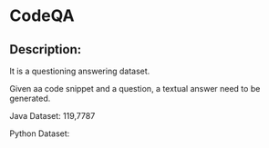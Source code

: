 # CodeQA

## Description:
It is a questioning answering dataset. 

Given aa code snippet and a question, a textual answer need to be generated.

Java Dataset: 119,7787

Python Dataset: 